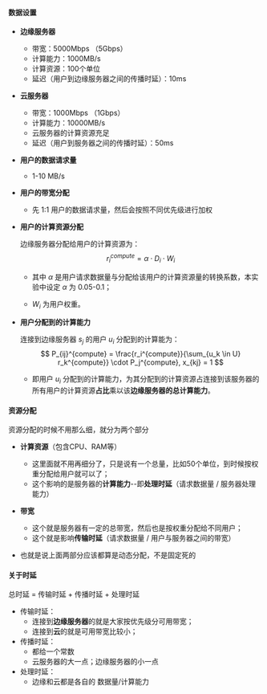 #### 数据设置

* **边缘服务器**
  * 带宽：5000Mbps （5Gbps）
  * 计算能力：1000MB/s
  * 计算资源：100个单位
  * 延迟（用户到边缘服务器之间的传播时延）：10ms



* **云服务器**
  * 带宽：1000Mbps （1Gbps）
  * 计算能力：10000MB/s
  * 云服务器的计算资源充足
  * 延迟（用户到服务器之间的传播时延）：50ms



* **用户的数据请求量**

  * 1-10 MB/s

    

* **用户的带宽分配**

  * 先 1:1 用户的数据请求量，然后会按照不同优先级进行加权

  

* **用户的计算资源分配**

  边缘服务器分配给用户的计算资源为：
  $$
  r_i^{compute} = \alpha \cdot D_i \cdot W_i
  $$

  * 其中 $\alpha$ 是用户请求数据量与分配给该用户的计算资源量的转换系数，本实验中设定  $\alpha$ 为 0.05-0.1；

  * $W_{i}$ 为用户权重。

  

* **用户分配到的计算能力**

  连接到边缘服务器 $s_j$ 的用户 $u_i$ 分配到的计算能为：
  $$
  P_{ij}^{compute} = \frac{r_i^{compute}}{\sum_{u_k \in U} r_k^{compute}} \cdot P_j^{compute}, x_{kj} = 1
  $$

  * 即用户 $u_i$ 分配到的计算能力，为其分配到的计算资源占连接到该服务器的所有用户的计算资源**占比**乘以该**边缘服务器的总计算能力**。

  

#### 资源分配

资源分配的时候不用那么细，就分为两个部分

* **计算资源**（包含CPU、RAM等）

  * 这里面就不用再细分了，只是说有一个总量，比如50个单位，到时候按权重分配给用户就可以了；
  * 这个影响的是服务器的**计算能力**--即**处理时延**（请求数据量 / 服务器处理能力）

  

* **带宽**

  * 这个就是服务器有一定的总带宽，然后也是按权重分配给不同用户；
  * 这个就是影响**传输时延**（请求数据量 / 用户与服务器之间的带宽）

  

* 也就是说上面两部分应该都算是动态分配，不是固定死的



#### 关于时延

总时延 = 传输时延 + 传播时延 + 处理时延

* 传输时延：
  * 连接到**边缘服务器**的就是大家按优先级分可用带宽；
  * 连接到**云**的就是可用带宽比较小；
* 传播时延：
  * 都给一个常数
  * 云服务器的大一点；边缘服务器的小一点
* 处理时延：
  * 边缘和云都是各自的 数据量/计算能力